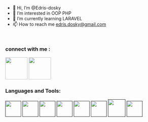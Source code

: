 

- 👋 Hi, I’m @Edris-dosky
- 👀 I’m interested in OOP PHP
- 🌱 I’m currently learning LARAVEL
- 📫 How to reach me edris.dosky@gmail.com


<br>
    <h3>connect with me : </h3>
    <a href="https://www.facebook.com/profile.php?id=100010252503175"><img src="https://upload.wikimedia.org/wikipedia/commons/thumb/0/05/Facebook_Logo_%282019%29.png/768px-Facebook_Logo_%282019%29.png" width="70px" height="70px" alt=""></a>
    <a href="https://www.instagram.com/edris_dosky/?hl=en"><img src="https://upload.wikimedia.org/wikipedia/commons/thumb/a/a5/Instagram_icon.png/640px-Instagram_icon.png" width="70px" height="70px" alt=""></a>
<br>
    <h3>Languages and Tools: </h3>
    <a href=""><img src="https://cdn-icons-png.flaticon.com/512/174/174854.png" width="50px" height="50px" alt=""></a>
    <a href=""><img src="https://cdn4.iconfinder.com/data/icons/social-media-logos-6/512/121-css3-512.png" width="50px" height="50px" alt=""></a>
   <a href=""><img src="https://www.freepnglogos.com/uploads/javascript-png/js-logo-png-5.png" width="50px" height="50px" alt=""></a>
   <a href=""><img src="https://cdn.freebiesupply.com/logos/large/2x/php-1-logo-png-transparent.png" width="50px" height="50px" alt=""></a>
  <a href=""><img src="https://www.pinclipart.com/picdir/big/35-353932_bootstrap-bootstrap-4-logo-png-clipart.png" width="50px" height="50px" alt=""></a>
  <a href=""><img src="https://upload.wikimedia.org/wikipedia/commons/thumb/d/d5/Tailwind_CSS_Logo.svg/600px-Tailwind_CSS_Logo.svg.png?20211001194333" width="50px" height="50px" alt=""></a>
   <a href=""><img src="https://www.logo.wine/a/logo/MySQL/MySQL-Logo.wine.svg" width="55px" height="55px" alt=""></a>
    <a href=""><img src="https://git-scm.com/images/logos/downloads/Git-Icon-1788C.png" width="50px" height="50px" alt=""></a>
  
